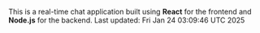 This is a real-time chat application built using **React** for the frontend and **Node.js** for the backend.
Last updated: Fri Jan 24 03:09:46 UTC 2025
